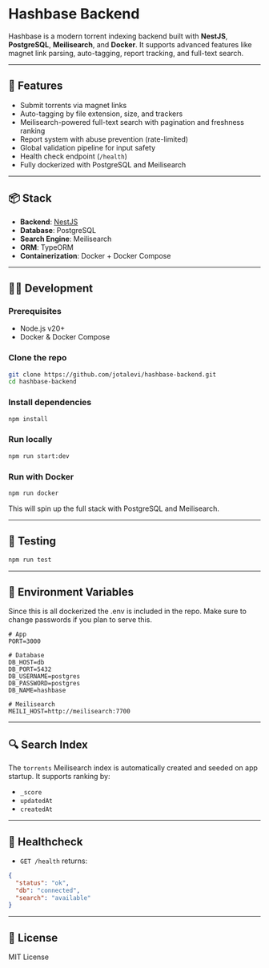 # Hashbase Backend

Hashbase is a modern torrent indexing backend built with **NestJS**, **PostgreSQL**, **Meilisearch**, and **Docker**. It supports advanced features like magnet link parsing, auto-tagging, report tracking, and full-text search.

---

## 🚀 Features

- Submit torrents via magnet links
- Auto-tagging by file extension, size, and trackers
- Meilisearch-powered full-text search with pagination and freshness ranking
- Report system with abuse prevention (rate-limited)
- Global validation pipeline for input safety
- Health check endpoint (`/health`)
- Fully dockerized with PostgreSQL and Meilisearch

---

## 📦 Stack

- **Backend**: [NestJS](https://nestjs.com/)
- **Database**: PostgreSQL
- **Search Engine**: Meilisearch
- **ORM**: TypeORM
- **Containerization**: Docker + Docker Compose

---

## 🧑‍💻 Development

### Prerequisites

- Node.js v20+
- Docker & Docker Compose

### Clone the repo

```bash
git clone https://github.com/jotalevi/hashbase-backend.git
cd hashbase-backend
```

### Install dependencies

```bash
npm install
```

### Run locally

```bash
npm run start:dev
```

### Run with Docker

```bash
npm run docker
```

This will spin up the full stack with PostgreSQL and Meilisearch.

---

## 🧪 Testing

```bash
npm run test
```

---

## 📌 Environment Variables

Since this is all dockerized the .env is included in the repo. Make sure to change passwords if you plan to serve this. 

```
# App
PORT=3000

# Database
DB_HOST=db
DB_PORT=5432
DB_USERNAME=postgres
DB_PASSWORD=postgres
DB_NAME=hashbase

# Meilisearch
MEILI_HOST=http://meilisearch:7700
```

---

## 🔍 Search Index

The `torrents` Meilisearch index is automatically created and seeded on app startup. It supports ranking by:

- `_score`
- `updatedAt`
- `createdAt`

---

## 🏥 Healthcheck

- `GET /health` returns:

```json
{
  "status": "ok",
  "db": "connected",
  "search": "available"
}
```

---

## 📄 License

MIT License